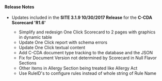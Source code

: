 #### Release Notes
* Updates included in the **SITE 3.1.9 10/30/2017 Release** for the **C-CDA Scorecard 'R1.6'**

  * Simplify and redesign One Click Scorecard to 2 pages with graphics in dynamic table
  * Update One Click report with schema errors
  * Update One Click textual content
  * Add C-CDA document type tracking to the database and the JSON
  * Fix for Document Version not determined by Scorecard in Null Flavor Sections
  * Other items in Allergy Section being treated like Allergy Act
  * Use RuleID's to configure rules instead of whole string of Rule Name 
